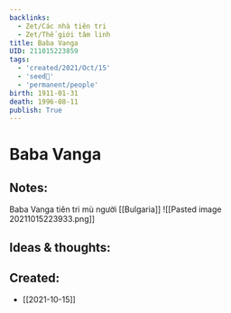 ```yaml
---
backlinks:
  - Zet/Các nhà tiên tri
  - Zet/Thế giới tâm linh
title: Baba Vanga
UID: 211015223859
tags:
  - 'created/2021/Oct/15'
  - 'seed🥜'
  - 'permanent/people'
birth: 1911-01-31
death: 1996-08-11
publish: True
---
```

# Baba Vanga

## Notes:
Baba Vanga tiên tri mù người [[Bulgaria]]
![[Pasted image 20211015223933.png]]

## Ideas & thoughts:

## Created:
- [[2021-10-15]]
